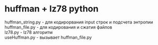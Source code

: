 # huffman + lz78 python <br>
huffman_string.py - для кодирорвания input строк и подсчета энтропии <br>
huffman_file.py - для кодирования и сжатия файлов <br>
lz78.py - lz78 алгоритм <br>
useHuffman.py - вызывает huffman_file.py

